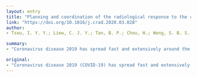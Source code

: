 ```yaml
---
layout: entry
title: "Planning and coordination of the radiological response to the coronavirus disease 2019 (COVID-19) pandemic: the Singapore experience"
link: "https://doi.org/10.1016/j.crad.2020.03.028"
author:
- Tsou, I. Y. Y.; Liew, C. J. Y.; Tan, B. P.; Chou, H.; Wong, S. B. S.; Loke, K. S. H.; Quah, R. C. W.; Tan, A. G. S.; Tay, K. H.

summary:
- "Coronavirus disease 2019 has spread fast and extensively around the world, with significant mortality and morbidity. Cardiovascular infection, chest radiography and computed tomography (CT) are important imaging techniques in the work-up of the disease. Radiology departments in Singapore are responding to this pandemic. In terms of diagnosis, re-configuration of the department, segregation of staff, infection control, managerial, and leadership issues. Coronavirus is a respiratory infection and has spread widely around the globe. The disease has spread rapidly and extensively worldwide. CoVID-19. Heart disease has significant mortality."

original:
- "Coronavirus disease 2019 (COVID-19) has spread fast and extensively around the world, with significant mortality and morbidity. As this is a respiratory infection, chest radiography and computed tomography (CT) are important imaging techniques in the work-up of this disease. Given its highly infectious nature, cross-infection within the healthcare setting and radiology departments needs to be addressed actively and prevented. We describe the response of radiology departments in Singapore to this pandemic, in terms of diagnosis, re-configuration of the department, re-organisation and segregation of staff, infection control, managerial, and leadership issues."
---
```


